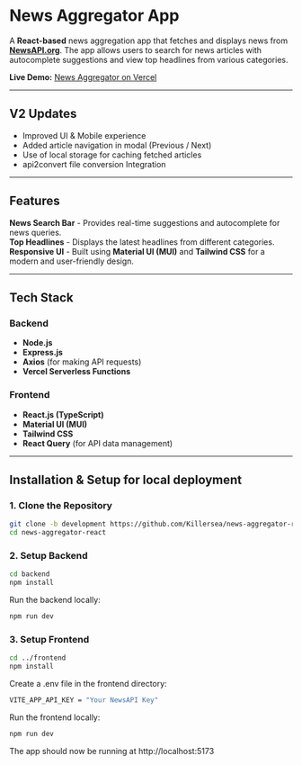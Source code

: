 # News Aggregator App

A **React-based** news aggregation app that fetches and displays news from [**NewsAPI.org**](https://newsapi.org/). The app allows users to search for news articles with autocomplete suggestions and view top headlines from various categories.

**Live Demo:** [News Aggregator on Vercel](https://news-aggregator-react-nine.vercel.app/)

---

## V2 Updates

- Improved UI & Mobile experience
- Added article navigation in modal (Previous / Next)
- Use of local storage for caching fetched articles
- api2convert file conversion Integration

---

## Features

**News Search Bar** - Provides real-time suggestions and autocomplete for news queries.  
**Top Headlines** - Displays the latest headlines from different categories.  
**Responsive UI** - Built using **Material UI (MUI)** and **Tailwind CSS** for a modern and user-friendly design.

---

## Tech Stack

### **Backend**

- **Node.js**
- **Express.js**
- **Axios** (for making API requests)
- **Vercel Serverless Functions**

### **Frontend**

- **React.js (TypeScript)**
- **Material UI (MUI)**
- **Tailwind CSS**
- **React Query** (for API data management)

---

## Installation & Setup for local deployment

### **1. Clone the Repository**

```sh
git clone -b development https://github.com/Killersea/news-aggregator-react.git
cd news-aggregator-react
```

### **2. Setup Backend**

```sh
cd backend
npm install
```

Run the backend locally:

```sh
npm run dev
```

### **3. Setup Frontend**

```sh
cd ../frontend
npm install
```

Create a .env file in the frontend directory:

```sh
VITE_APP_API_KEY = "Your NewsAPI Key"
```

Run the frontend locally:

```sh
npm run dev
```

The app should now be running at http://localhost:5173
